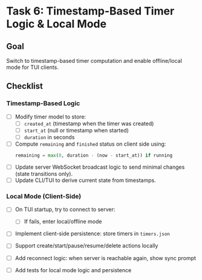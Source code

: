 # Task 6: Timestamp-Based Timer Logic & Local Mode

## Goal
Switch to timestamp-based timer computation and enable offline/local mode for TUI clients.

## Checklist

### Timestamp-Based Logic

- [ ] Modify timer model to store:
  - [ ] `created_at` (timestamp when the timer was created)
  - [ ] `start_at` (null or timestamp when started)
  - [ ] `duration` in seconds
- [ ] Compute `remaining` and `finished` status on client side using:
  ```python
  remaining = max(0, duration - (now - start_at)) if running
  ```
- [ ] Update server WebSocket broadcast logic to send minimal changes (state transitions only).
- [ ] Update CLI/TUI to derive current state from timestamps.

### Local Mode (Client-Side)

- [ ] On TUI startup, try to connect to server:
  - [ ] If fails, enter local/offline mode
- [ ] Implement client-side persistence: store timers in `timers.json`
- [ ] Support create/start/pause/resume/delete actions locally
- [ ] Add reconnect logic: when server is reachable again, show sync prompt
- [ ] Add tests for local mode logic and persistence

